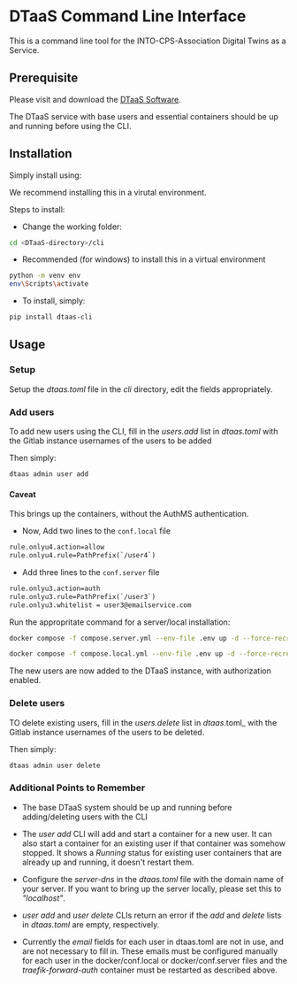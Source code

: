 # DTaaS Command Line Interface

This is a command line tool for the
INTO-CPS-Association Digital Twins as a Service.

## Prerequisite

Please visit and download the
[DTaaS Software](https://github.com/INTO-CPS-Association/DTaaS).

The DTaaS service with base users and essential
containers should be up and running before using the CLI.

## Installation

Simply install using:

We recommend installing this in a virutal environment.

Steps to install:

- Change the working folder:

```bash
cd <DTaaS-directory>/cli
```

- Recommended (for windows) to install this in a virtual environment

```bash
python -m venv env
env\Scripts\activate
```

- To install, simply:

```bash
pip install dtaas-cli
```

## Usage

### Setup

Setup the _dtaas.toml_ file in the _cli_ directory,
edit the fields appropriately.

### Add users

To add new users using the CLI, fill in the _users.add_ list in
_dtaas.toml_ with the Gitlab instance
usernames of the users to be added

Then simply:

```bash
dtaas admin user add
```

#### Caveat

This brings up the containers, without the AuthMS authentication.

- Now, Add two lines to the `conf.local` file

```txt
rule.onlyu4.action=allow
rule.onlyu4.rule=PathPrefix(`/user4`)
```

- Add three lines to the `conf.server` file

```txt
rule.onlyu3.action=auth
rule.onlyu3.rule=PathPrefix(`/user3`)
rule.onlyu3.whitelist = user3@emailservice.com
```

Run the appropritate command for a server/local installation:

```bash
docker compose -f compose.server.yml --env-file .env up -d --force-recreate traefik-forward-auth
```

```bash
docker compose -f compose.local.yml --env-file .env up -d --force-recreate traefik-forward-auth
```

The new users are now added to the DTaaS
instance, with authorization enabled.

### Delete users

TO delete existing users, fill in the _users.delete_ list in
_dtaas_.toml_ with the Gitlab instance
usernames of the users to be deleted.

Then simply:

```bash
dtaas admin user delete
```
### Additional Points to Remember

- The base DTaaS system should be up and
  running before adding/deleting users with the CLI

- The _user add_ CLI will add and start a container for a new user.
  It can also start a container for an existing
  user if that container was somehow stopped.
  It shows a _Running_ status for existing user
  containers that are already up and running,
  it doesn't restart them.

- Configure the _server-dns_ in the _dtaas.toml_
  file with the domain name of your server.
  If you want to bring up the server locally,
  please set this to _"localhost"_.

- _user add_ and _user delete_ CLIs return an
  error if the _add_ and _delete_ lists in
  _dtaas.toml_ are empty, respectively.

- Currently the _email_ fields for each user in
  dtaas.toml are not in use, and are not necessary
  to fill in. These emails must be configured manually
  for each user in the docker/conf.local or
  docker/conf.server files and the _traefik-forward-auth_
  container must be restarted as described above.

